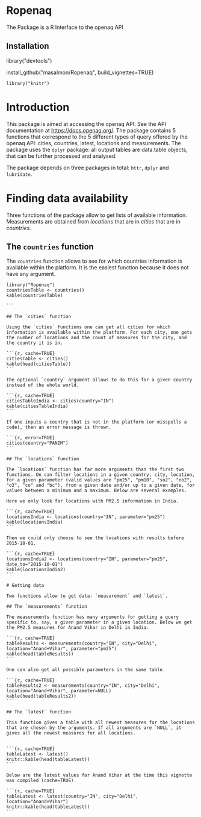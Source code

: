 # Ropenaq
The Package is a R Interface to the openaq API

## Installation
library("devtools")

install_github("masalmon/Ropenaq", build_vignettes=TRUE)


```{r, echo=FALSE}
library("knitr")
``` 

# Introduction

This package is aimed at accessing the openaq API. See the API documentation at <https://docs.openaq.org/>. The package contains 5 functions that correspond to the 5 different types of query offered by the openaq API: cities, countries, latest, locations and measurements. The package uses the `dplyr` package: all output tables are data.table objects, that can be further processed and analysed.

The package depends on three packages in total: `httr`, `dplyr` and `lubridate`.

# Finding data availability

Three functions of the package allow to get lists of available information. Measurements are obtained from *locations* that are in *cities* that are in *countries*. 

## The `countries` function

The `countries` function allows to see for which countries information is available within the platform. It is the easiest function because it does not have any argument.

````{r, warning=FALSE}
library("Ropenaq")
countriesTable <- countries()
kable(countriesTable)

```

## The `cities` function

Using the `cities` functions one can get all cities for which information is available within the platform. For each city, one gets the number of locations and the count of measures for the city, and the country it is in.

```{r, cache=TRUE}
citiesTable <- cities()
kable(head(citiesTable))
```

The optional `country` argument allows to do this for a given country instead of the whole world.

```{r, cache=TRUE}
citiesTableIndia <- cities(country="IN")
kable(citiesTableIndia)
```

If one inputs a country that is not in the platform (or misspells a code), then an error message is thrown.

```{r, error=TRUE}
cities(country="PANEM")
```

## The `locations` function

The `locations` function has far more arguments than the first two functions. On can filter locations in a given country, city, location, for a given parameter (valid values are "pm25", "pm10", "so2", "no2", "o3", "co" and "bc"), from a given date and/or up to a given date, for values between a minimum and a maximum. Below are several examples.

Here we only look for locations with PM2.5 information in India.

```{r, cache=TRUE}
locationsIndia <- locations(country="IN", parameter="pm25")
kable(locationsIndia)
```

Then we could only choose to see the locations with results before 2015-10-01.

```{r, cache=TRUE}
locationsIndia2 <- locations(country="IN", parameter="pm25", date_to="2015-10-01")
kable(locationsIndia2)
```

# Getting data

Two functions allow to get data: `measurement` and `latest`.

## The `measurements` function

The measurements function has many arguments for getting a query specific to, say, a given parameter in a given location. Below we get the PM2.5 measures for Anand Vihar in Delhi in India.

```{r, cache=TRUE}
tableResults <- measurements(country="IN", city="Delhi", location="Anand+Vihar", parameter="pm25")
kable(head(tableResults))
```

One can also get all possible parameters in the same table.

```{r, cache=TRUE}
tableResults2 <- measurements(country="IN", city="Delhi", location="Anand+Vihar", parameter=NULL)
kable(head(tableResults2))
```

## The `latest` function

This function gives a table with all newest measures for the locations that are chosen by the arguments. If all arguments are `NULL`, it gives all the newest measures for all locations.


```{r, cache=TRUE}
tableLatest <- latest()
knitr::kable(head(tableLatest))
```

Below are the latest values for Anand Vihar at the time this vignette was compiled (cache=TRUE).

```{r, cache=TRUE}
tableLatest <- latest(country="IN", city="Delhi", location="Anand+Vihar")
knitr::kable(head(tableLatest))
```


